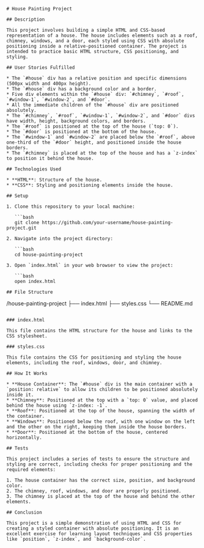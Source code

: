 ```marked
# House Painting Project

## Description

This project involves building a simple HTML and CSS-based representation of a house. The house includes elements such as a roof, chimney, windows, and a door, each styled using CSS with absolute positioning inside a relative-positioned container. The project is intended to practice basic HTML structure, CSS positioning, and styling.

## User Stories Fulfilled

* The `#house` div has a relative position and specific dimensions (500px width and 400px height).
* The `#house` div has a background color and a border.
* Five div elements within the `#house` div: `#chimney`, `#roof`, `#window-1`, `#window-2`, and `#door`.
* All the immediate children of the `#house` div are positioned absolutely.
* The `#chimney`, `#roof`, `#window-1`, `#window-2`, and `#door` divs have width, height, background colors, and borders.
* The `#roof` is positioned at the top of the house (`top: 0`).
* The `#door` is positioned at the bottom of the house.
* The `#window-1` and `#window-2` are placed below the `#roof`, above one-third of the `#door` height, and positioned inside the house borders.
* The `#chimney` is placed at the top of the house and has a `z-index` to position it behind the house.

## Technologies Used

* **HTML**: Structure of the house.
* **CSS**: Styling and positioning elements inside the house.

## Setup

1. Clone this repository to your local machine:

   ```bash
   git clone https://github.com/your-username/house-painting-project.git
   ```
```
2. Navigate into the project directory:

   ```bash
   cd house-painting-project
   ```
```
3. Open `index.html` in your web browser to view the project:

   ```bash
   open index.html
   ```
```
## File Structure

```
/house-painting-project
    ├── index.html
    ├── styles.css
    └── README.md
```

### index.html

This file contains the HTML structure for the house and links to the CSS stylesheet.

### styles.css

This file contains the CSS for positioning and styling the house elements, including the roof, windows, door, and chimney.

## How It Works

* **House Container**: The `#house` div is the main container with a `position: relative` to allow its children to be positioned absolutely inside it.
* **Chimney**: Positioned at the top with a `top: 0` value, and placed behind the house using `z-index: -1`.
* **Roof**: Positioned at the top of the house, spanning the width of the container.
* **Windows**: Positioned below the roof, with one window on the left and the other on the right, keeping them inside the house borders.
* **Door**: Positioned at the bottom of the house, centered horizontally.

## Tests

This project includes a series of tests to ensure the structure and styling are correct, including checks for proper positioning and the required elements:

1. The house container has the correct size, position, and background color.
2. The chimney, roof, windows, and door are properly positioned.
3. The chimney is placed at the top of the house and behind the other elements.

## Conclusion

This project is a simple demonstration of using HTML and CSS for creating a styled container with absolute positioning. It is an excellent exercise for learning layout techniques and CSS properties like `position`, `z-index`, and `background-color`.
